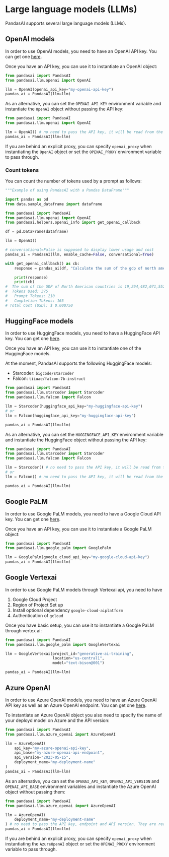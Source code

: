 # Large language models (LLMs)

PandasAI supports several large language models (LLMs).

## OpenAI models

In order to use OpenAI models, you need to have an OpenAI API key. You can get one [here](https://platform.openai.com/).

Once you have an API key, you can use it to instantiate an OpenAI object:

```python
from pandasai import PandasAI
from pandasai.llm.openai import OpenAI

llm = OpenAI(openai_api_key="my-openai-api-key")
pandas_ai = PandasAI(llm=llm)
```

As an alternative, you can set the `OPENAI_API_KEY` environment variable and instantiate the `OpenAI` object without passing the API key:

```python
from pandasai import PandasAI
from pandasai.llm.openai import OpenAI

llm = OpenAI() # no need to pass the API key, it will be read from the environment variable
pandas_ai = PandasAI(llm=llm)
```

If you are behind an explicit proxy, you can specify `openai_proxy` when instantiating the `OpenAI` object or set the `OPENAI_PROXY` environment variable to pass through.

### Count tokens

You can count the number of tokens used by a prompt as follows:

```python
"""Example of using PandasAI with a Pandas DataFrame"""

import pandas as pd
from data.sample_dataframe import dataframe

from pandasai import PandasAI
from pandasai.llm.openai import OpenAI
from pandasai.helpers.openai_info import get_openai_callback

df = pd.DataFrame(dataframe)

llm = OpenAI()

# conversational=False is supposed to display lower usage and cost
pandas_ai = PandasAI(llm, enable_cache=False, conversational=True)

with get_openai_callback() as cb:
    response = pandas_ai(df, "Calculate the sum of the gdp of north american countries")

    print(response)
    print(cb)
#  The sum of the GDP of North American countries is 19,294,482,071,552.
#  Tokens Used: 375
#	Prompt Tokens: 210
#	Completion Tokens: 165
# Total Cost (USD): $ 0.000750
```

## HuggingFace models

In order to use HuggingFace models, you need to have a HuggingFace API key. You can get one [here](https://huggingface.co/join).

Once you have an API key, you can use it to instantiate one of the HuggingFace models.

At the moment, PandasAI supports the following HuggingFace models:

- Starcoder: `bigcode/starcoder`
- Falcon: `tiiuae/falcon-7b-instruct`

```python
from pandasai import PandasAI
from pandasai.llm.starcoder import Starcoder
from pandasai.llm.falcon import Falcon

llm = Starcoder(huggingface_api_key="my-huggingface-api-key")
# or
llm = Falcon(huggingface_api_key="my-huggingface-api-key")

pandas_ai = PandasAI(llm=llm)
```

As an alternative, you can set the `HUGGINGFACE_API_KEY` environment variable and instantiate the HuggingFace object without passing the API key:

```python
from pandasai import PandasAI
from pandasai.llm.starcoder import Starcoder
from pandasai.llm.falcon import Falcon

llm = Starcoder() # no need to pass the API key, it will be read from the environment variable
# or
llm = Falcon() # no need to pass the API key, it will be read from the environment variable

pandas_ai = PandasAI(llm=llm)
```

## Google PaLM

In order to use Google PaLM models, you need to have a Google Cloud API key. You can get one [here](https://developers.generativeai.google/tutorials/setup).

Once you have an API key, you can use it to instantiate a Google PaLM object:

```python
from pandasai import PandasAI
from pandasai.llm.google_palm import GooglePalm

llm = GooglePalm(google_cloud_api_key="my-google-cloud-api-key")
pandas_ai = PandasAI(llm=llm)
```

## Google Vertexai

In order to use Google PaLM models through Vertexai api, you need to have

1. Google Cloud Project
2. Region of Project Set up
3. Install optional dependency `google-cloud-aiplatform `
4. Authentication of `gcloud`

Once you have basic setup, you can use it to instantiate a Google PaLM through vertex ai:

```python
from pandasai import PandasAI
from pandasai.llm.google_palm import GoogleVertexai

llm = GoogleVertexai(project_id="generative-ai-training",
                     location="us-central1",
                     model="text-bison@001")

pandas_ai = PandasAI(llm=llm)

```

## Azure OpenAI

In order to use Azure OpenAI models, you need to have an Azure OpenAI API key as well as an Azure OpenAI endpoint. You can get one [here](https://azure.microsoft.com/it-it/products/cognitive-services/openai-service).

To instantiate an Azure OpenAI object you also need to specify the name of your deployd model on Azure and the API version:

```python
from pandasai import PandasAI
from pandasai.llm.azure_openai import AzureOpenAI

llm = AzureOpenAI(
    api_key="my-azure-openai-api-key",
    api_base="my-azure-openai-api-endpoint",
    api_version="2023-05-15",
    deployment_name="my-deployment-name"
)
pandas_ai = PandasAI(llm=llm)
```

As an alternative, you can set the `OPENAI_API_KEY`, `OPENAI_API_VERSION` and `OPENAI_API_BASE` environment variables and instantiate the Azure OpenAI object without passing them:

```python
from pandasai import PandasAI
from pandasai.llm.azure_openai import AzureOpenAI

llm = AzureOpenAI(
    deployment_name="my-deployment-name"
) # no need to pass the API key, endpoint and API version. They are read from the environment variable
pandas_ai = PandasAI(llm=llm)
```

If you are behind an explicit proxy, you can specify `openai_proxy` when instantiating the `AzureOpenAI` object or set the `OPENAI_PROXY` environment variable to pass through.
